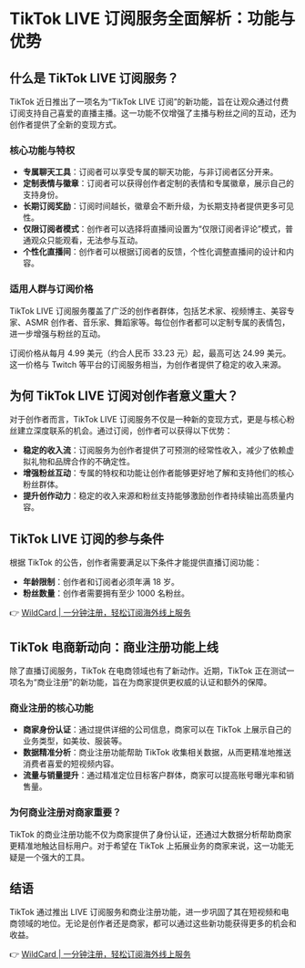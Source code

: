 # TikTok LIVE 订阅服务全面解析：功能与优势

## 什么是 TikTok LIVE 订阅服务？

TikTok 近日推出了一项名为“TikTok LIVE 订阅”的新功能，旨在让观众通过付费订阅支持自己喜爱的直播主播。这一功能不仅增强了主播与粉丝之间的互动，还为创作者提供了全新的变现方式。

### 核心功能与特权

- **专属聊天工具**：订阅者可以享受专属的聊天功能，与非订阅者区分开来。
- **定制表情与徽章**：订阅者可以获得创作者定制的表情和专属徽章，展示自己的支持身份。
- **长期订阅奖励**：订阅时间越长，徽章会不断升级，为长期支持者提供更多可见性。
- **仅限订阅者模式**：创作者可以选择将直播间设置为“仅限订阅者评论”模式，普通观众只能观看，无法参与互动。
- **个性化直播间**：创作者可以根据订阅者的反馈，个性化调整直播间的设计和内容。

### 适用人群与订阅价格

TikTok LIVE 订阅服务覆盖了广泛的创作者群体，包括艺术家、视频博主、美容专家、ASMR 创作者、音乐家、舞蹈家等。每位创作者都可以定制专属的表情包，进一步增强与粉丝的互动。

订阅价格从每月 4.99 美元（约合人民币 33.23 元）起，最高可达 24.99 美元。这一价格与 Twitch 等平台的订阅服务相当，为创作者提供了稳定的收入来源。

## 为何 TikTok LIVE 订阅对创作者意义重大？

对于创作者而言，TikTok LIVE 订阅服务不仅是一种新的变现方式，更是与核心粉丝建立深度联系的机会。通过订阅，创作者可以获得以下优势：

- **稳定的收入流**：订阅服务为创作者提供了可预测的经常性收入，减少了依赖虚拟礼物和品牌合作的不确定性。
- **增强粉丝互动**：专属的特权和功能让创作者能够更好地了解和支持他们的核心粉丝群体。
- **提升创作动力**：稳定的收入来源和粉丝支持能够激励创作者持续输出高质量内容。

## TikTok LIVE 订阅的参与条件

根据 TikTok 的公告，创作者需要满足以下条件才能提供直播订阅功能：

- **年龄限制**：创作者和订阅者必须年满 18 岁。
- **粉丝数量**：创作者需要拥有至少 1000 名粉丝。

👉 [WildCard | 一分钟注册，轻松订阅海外线上服务](https://bbtdd.com/WildCard)

## TikTok 电商新动向：商业注册功能上线

除了直播订阅服务，TikTok 在电商领域也有了新动作。近期，TikTok 正在测试一项名为“商业注册”的新功能，旨在为商家提供更权威的认证和额外的保障。

### 商业注册的核心功能

- **商家身份认证**：通过提供详细的公司信息，商家可以在 TikTok 上展示自己的业务类型，如美妆、服装等。
- **数据精准分析**：商业注册功能帮助 TikTok 收集相关数据，从而更精准地推送消费者喜爱的短视频内容。
- **流量与销量提升**：通过精准定位目标客户群体，商家可以提高账号曝光率和销售量。

### 为何商业注册对商家重要？

TikTok 的商业注册功能不仅为商家提供了身份认证，还通过大数据分析帮助商家更精准地触达目标用户。对于希望在 TikTok 上拓展业务的商家来说，这一功能无疑是一个强大的工具。

## 结语

TikTok 通过推出 LIVE 订阅服务和商业注册功能，进一步巩固了其在短视频和电商领域的地位。无论是创作者还是商家，都可以通过这些新功能获得更多的机会和收益。

👉 [WildCard | 一分钟注册，轻松订阅海外线上服务](https://bbtdd.com/WildCard)
